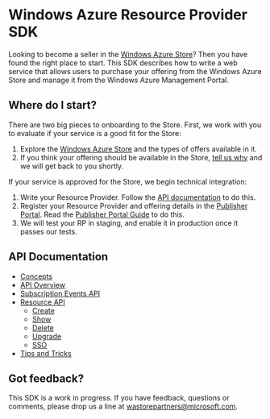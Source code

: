 Windows Azure Resource Provider SDK
===
Looking to become a seller in the [Windows Azure Store](http://www.windowsazure.com/en-us/store/overview/)? Then you have found the right place to start. This SDK describes how to write a web service that allows users to purchase your offering from the Windows Azure Store and manage it from the Windows Azure Management Portal.

Where do I start?
---
There are two big pieces to onboarding to the Store. First, we work with you to evaluate if your service is a good fit for the Store:

1. Explore the [Windows Azure Store](http://www.windowsazure.com/en-us/store/overview/) and the types of offers available in it.
2. If you think your offering should be available in the Store, [tell us why](mailto:wastorepartners@microsoft.com) and we will get back to you shortly.

If your service is approved for the Store, we begin technical integration:

1. Write your Resource Provider. Follow the [API documentation](https://github.com/WindowsAzure/azure-resource-provider-sdk/tree/master/docs/concepts.md) to do this.
2. Register your Resource Provider and offering details in the [Publisher Portal](http://publish.marketplace.windowsazure.com). Read the [Publisher Portal Guide](https://github.com/WindowsAzure/azure-resource-provider-sdk/tree/master/docs/publisher-portal.md) to do this.
3. We will test your RP in staging, and enable it in production once it passes our tests.

API Documentation
---
* [Concepts](https://github.com/WindowsAzure/azure-resource-provider-sdk/tree/master/docs/concepts.md)
* [API Overview](https://github.com/WindowsAzure/azure-resource-provider-sdk/tree/master/docs/api-overview.md)
* [Subscription Events API](https://github.com/WindowsAzure/azure-resource-provider-sdk/tree/master/docs/api-subscription.md)
* [Resource API](https://github.com/WindowsAzure/azure-resource-provider-sdk/tree/master/docs/api-resource-overview.md)
  * [Create](https://github.com/WindowsAzure/azure-resource-provider-sdk/tree/master/docs/api-resource-create.md)
  * [Show](https://github.com/WindowsAzure/azure-resource-provider-sdk/tree/master/docs/api-resource-get.md)
  * [Delete](https://github.com/WindowsAzure/azure-resource-provider-sdk/tree/master/docs/api-resource-delete.md)
  * [Upgrade](https://github.com/WindowsAzure/azure-resource-provider-sdk/tree/master/docs/api-resource-upgrade.md)
  * [SSO](https://github.com/WindowsAzure/azure-resource-provider-sdk/tree/master/docs/api-sso.md)
* [Tips and Tricks](https://github.com/WindowsAzure/azure-resource-provider-sdk/tree/master/docs/tips-and-tricks.md)


Got feedback?
---
This SDK is a work in progress. If you have feedback, questions or comments, please drop us a line at <wastorepartners@microsoft.com>.
